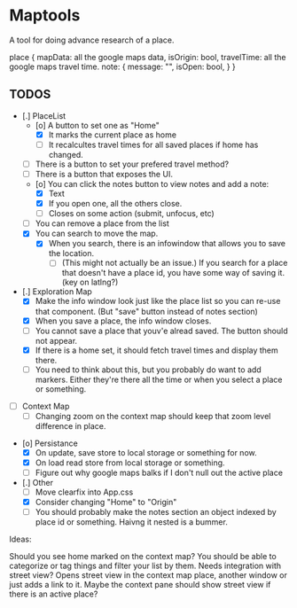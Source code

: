 # Maptools

A tool for doing advance research of a place.

place
{
    mapData: all the google maps data,
    isOrigin: bool,
    travelTime: all the google maps travel time.
    note: {
        message: "",
        isOpen: bool,
    }
}

## TODOS

- [.]  PlaceList 
    - [o]  A button to set one as "Home"
        - [X] It marks the current place as home 
        - [ ] It recalcultes travel times for all saved places if home has changed.
    - [ ] There is a button to set your prefered travel method?
    - [ ] There is a button that exposes the UI.
    - [o] You can click the notes button to view notes and add a note:
        - [X] Text
        - [X] If you open one, all the others close.
        - [ ] Closes on some action (submit, unfocus, etc)
    - [ ] You can remove a place from the list
    - [x] You can search to move the map.
        - [X] When you search, there is an infowindow that allows you to save the location.
            - [ ] (This might not actually be an issue.) If you search for a place that doesn't have a place id, you have some way of saving it. (key on latlng?)
- [.]  Exploration Map
    - [x] Make the info window look just like the place list so you can re-use that component. (But "save" button instead of notes section)
    - [X] When you save a place, the info window closes.
    - [ ] You cannot save a place that youv'e alread saved. The button should not appear.
    - [x] If there is a home set, it should fetch travel times and display them there.
    - [ ] You need to think about this, but you probably do want to add markers. Either they're there all the time or when you select a place or something.
- [ ] Context Map
    - [ ] Changing zoom on the context map should keep that zoom level difference in place.
- [o]  Persistance
    - [X]  On update, save store to local storage or something for now.
    - [X]  On load read store from local storage or something.
    - [ ]  Figure out why google maps balks if I don't null out the active place
- [.]  Other
    - [ ]  Move clearfix into App.css
    - [X]  Consider changing "Home" to "Origin"
    - [ ] You should probably make the notes section an object indexed by place id or something. Haivng it nested is a bummer.

Ideas:

Should you see home marked on the context map?
You should be able to categorize or tag things and filter your list by them.
Needs integration with street view? Opens street view in the context map place, another window or just adds a link to it.
    Maybe the context pane should show street view if there is an active place?
